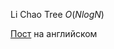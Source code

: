 Li Chao Tree $O(NlogN)$

[Пост](https://cp-algorithms.com/geometry/convex_hull_trick.html#li-chao-tree) на английском